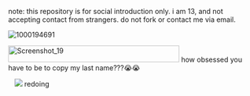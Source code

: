 note: this repository is for social introduction only.
i am 13, and not accepting contact from strangers. 
do not fork or contact me via email.


![1000194691](https://github.com/user-attachments/assets/3ff4a284-2f5b-4664-a4d6-3c901c2cc3d8)

<img width="348" height="34" alt="Screenshot_19" src="https://github.com/user-attachments/assets/d86f0bda-5eda-41fa-ac96-ee9682a660b2" />
how obsessed you have to be to copy my last name???😭😭


ㅤ![](https://komarev.com/ghpvc/?username=lustangel&label=gooners&color=000000)
redoing
